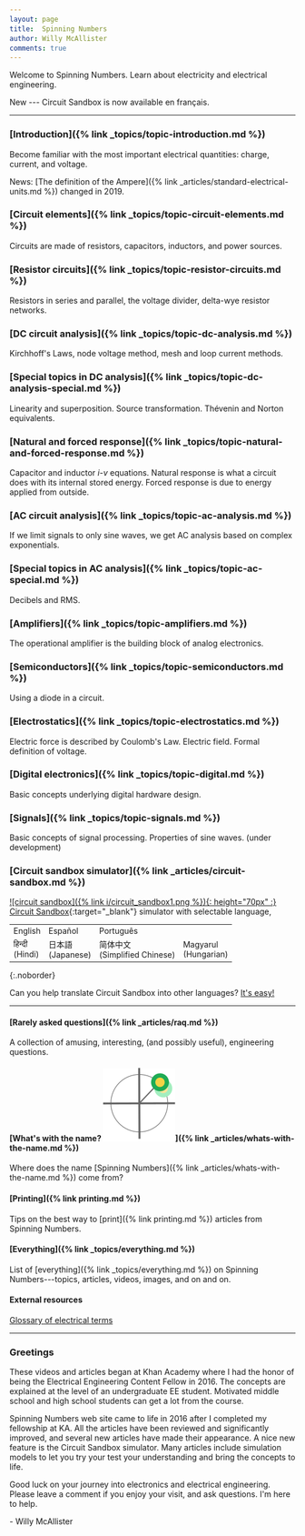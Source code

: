 ```yaml
--- 
layout: page
title:  Spinning Numbers 
author: Willy McAllister
comments: true
---
```


Welcome to Spinning Numbers. Learn about electricity and electrical engineering.

New --- Circuit Sandbox is now available en français.

---

### [Introduction]({% link _topics/topic-introduction.md %})
Become familiar with the most important electrical quantities: charge, current, and voltage.

News: [The definition of the Ampere]({% link _articles/standard-electrical-units.md %}) changed in 2019.

### [Circuit elements]({% link _topics/topic-circuit-elements.md %})
Circuits are made of resistors, capacitors, inductors, and power sources.

### [Resistor circuits]({% link _topics/topic-resistor-circuits.md %})
Resistors in series and parallel, the voltage divider, delta-wye resistor networks.

### [DC circuit analysis]({% link _topics/topic-dc-analysis.md %})
Kirchhoff's Laws, node voltage method, mesh and loop current methods. 

### [Special topics in DC analysis]({% link _topics/topic-dc-analysis-special.md %})
Linearity and superposition. Source transformation. Thévenin and Norton equivalents.

### [Natural and forced response]({% link _topics/topic-natural-and-forced-response.md %})
Capacitor and inductor $i$-$v$ equations. Natural response is what a circuit does with its internal stored energy. Forced response is due to energy applied from outside. 

### [AC circuit analysis]({% link _topics/topic-ac-analysis.md %})
If we limit signals to only sine waves, we get AC analysis based on complex exponentials. 

### [Special topics in AC analysis]({% link _topics/topic-ac-special.md %})

Decibels and RMS.

### [Amplifiers]({% link _topics/topic-amplifiers.md %})
The operational amplifier is the building block of analog electronics.

### [Semiconductors]({% link _topics/topic-semiconductors.md %}) 
Using a diode in a circuit.

### [Electrostatics]({% link _topics/topic-electrostatics.md %})  
Electric force is described by Coulomb's Law. Electric field. Formal definition of voltage.

### [Digital electronics]({% link _topics/topic-digital.md %})
Basic concepts underlying digital hardware design.

### [Signals]({% link _topics/topic-signals.md %})
Basic concepts of signal processing. Properties of sine waves. (under development) 

### [Circuit sandbox simulator]({% link _articles/circuit-sandbox.md %})

[![circuit sandbox]({% link i/circuit_sandbox1.png %}){: height="70px" :} Circuit Sandbox](https://spinningnumbers.org/circuit-sandbox/index.html){:target="_blank"} simulator with selectable language,

<table>
    <tr>
        <td>English</td>
        <td>Español</td>
        <td>Português</td>
        <td>&nbsp;</td>
    </tr>
    <tr>
        <td>हिन्दी<br>(Hindi)</td>
        <td>日本語<br>(Japanese)</td>
        <td>简体中文<br>(Simplified Chinese)</td>
        <td>Magyarul<br>(Hungarian)</td>
    </tr>
</table>
{:.noborder}

Can you help translate Circuit Sandbox into other languages? [It's easy!](a/circuit-sandbox.html#translation) 

---
#### [Rarely asked questions]({% link _articles/raq.md %})
A collection of amusing, interesting, (and possibly useful), engineering questions.

#### [What's with the name? <img class="sn-logo" src="/i/sn_logo.svg">]({% link _articles/whats-with-the-name.md %})     
Where does the name [Spinning Numbers]({% link _articles/whats-with-the-name.md %}) come from?

#### [Printing]({% link printing.md %})  
Tips on the best way to [print]({% link printing.md %}) articles from Spinning Numbers.

#### [Everything]({% link _topics/everything.md %})
List of [everything]({% link _topics/everything.md %}) on Spinning Numbers---topics, articles, videos, images, and on and on.

#### External resources

[Glossary of electrical terms](https://electricalschool.org/)

----

### Greetings

These videos and articles began at Khan Academy where I had the honor of being the Electrical Engineering Content Fellow in 2016. The concepts are explained at the level of an undergraduate EE student. Motivated middle school and high school students can get a lot from the course. 

Spinning Numbers web site came to life in 2016 after I completed my fellowship at KA. All the articles have been reviewed and significantly improved, and several new articles have made their appearance. A nice new feature is the Circuit Sandbox simulator. Many articles include simulation models to let you try your test your understanding and bring the concepts to life. 

Good luck on your journey into electronics and electrical engineering. Please leave a comment if you enjoy your visit, and ask questions. I'm here to help.

   \- Willy McAllister
